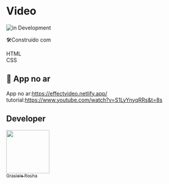 # Video
![in Development](https://img.shields.io/badge/Effect%20-%20Video-pink) 


🛠️Construído com

HTML <br>
CSS <br>


## 🚀 App no ar

App no ar:https://effectvideo.netlify.app/
tutorial:https://www.youtube.com/watch?v=S1LyYnyqRRs&t=8s


## Developer

[<img src="https://avatars.githubusercontent.com/u/104076058?v=4" width=115><br><sub>Grasiele Rocha</sub>](https://github.com/GrasieleRocha) 
